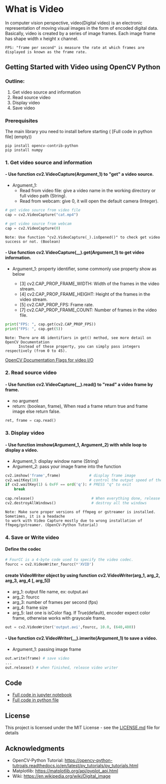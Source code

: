 # What is Video

In computer vision perspective, video(Digital video) is an electronic representation of moving visual images in the form of encoded digital data. Basically, video is created by a series of image frames. Each image frame has shape width x height x channel.

```
FPS: "frame per second" is measure the rate at which frames are displayed is known as the frame rate.
```

## Getting Started with Video using OpenCV Python

### Outline:
1. Get video source and information
2. Read source video
3. Display video
4. Save video

### Prerequisites

The main library you need to install before starting ( [Full code in python file] (empty))

```
pip install opencv-contrib-python
pip install numpy
```

### 1. Get video source and information

#### - Use function cv2.VideoCapture(Argument_1) to "get" a video source. 

- Argument_1: 
  - Read from video file: give a video name in the working directory or full video path (String).
  - Read from webcam: give 0, it will open the default camera (Integer).
```python
# get video source from video file
cap = cv2.VideoCapture("cat.mp4")

# get video source from webcam
cap = cv2.VideoCapture(0)
```
```
Note: Use function "cv2.VideoCapture(_).isOpened()" to check get video success or not. (Boolean)
```

#### - Use function cv2.VideoCapture(__).get(Argument_1) to get video information.

- Argument_1: property identifier, some commonly use property show as below 

  - [3] cv2.CAP_PROP_FRAME_WIDTH:   Width of the frames in the video stream.
  - [4] cv2.CAP_PROP_FRAME_HEIGHT:  Height of the frames in the video stream.
  - [5] cv2.CAP_PROP_FPS:           Frame rate.
  - [7] cv2.CAP_PROP_FRAME_COUNT:   Number of frames in the video file.
```python
print("FPS: ", cap.get(cv2.CAP_PROP_FPS))
print("FPS: ", cap.get(5))
```
```
Note: There are 46 identifiers in get() method, see more detail on OpenCV Documentation
      Instead of these property, you can simply pass integers respectively (from 0 to 45).
```
[OpenCV Documentation Flags for video I/O](https://docs.opencv.org/3.4/d4/d15/group__videoio__flags__base.html)

### 2. Read source video
              
#### - Use function cv2.VideoCapture(__).read() to "read" a video frame by frame. 

- no argument
- return: (boolean, frame), When read a frame return true and frame image else return false.
```python
ret, frame = cap.read()
```

### 3. Display video

#### - Use function imshow(Argument_1, Argument_2) with while loop to display a video.
- Argument_1: display window name (String)
- Argument_2: pass your image frame into the function
```python 
cv2.imshow('frame',frame)             # display frame image
cv2.waitKey(10)                       # control the output speed of the video.
if cv2.waitKey(1) & 0xFF == ord('q'): # PRESS "q" to exit
    break
    
cap.release()                          # When everything done, release the capture
cv2.destroyAllWindows()                # destroy all the windows
```
```
Note: Make sure proper versions of ffmpeg or gstreamer is installed. Sometimes, it is a headache 
to work with Video Capture mostly due to wrong installation of ffmpeg/gstreamer. (OpenCV-Python Tutorial)
```

### 4. Save or Write video

#### Define the codec
```python 
# FourCC is a 4-byte code used to specify the video codec.
fourcc = cv2.VideoWriter_fourcc(*'XVID')
```
#### create VideoWriter object by using function cv2.VideoWriter(arg_1, arg_2, arg_3, arg_4 [, arg_5])
- arg_1: output file name, ex: output.avi
- arg_2: fourcc
- arg_3: number of frames per second (fps)
- arg_4: frame size
- arg_5: last one is isColor flag. If True(default), encoder expect color frame, otherwise works with grayscale frame.
```python
out = cv2.VideoWriter('output.avi',fourcc, 10.0, (640,480))
```

#### - Use function  cv2.VideoWriter(__).imwrite(Argument_1) to save a video.
- Argument_1: passing image frame
```python
out.write(frame) # save video 
...
out.release() # when finished, release video writer
```











## Code
- [Full code in jupyter notebook](https://github.com/Hank-Tsou/Computer-Vision-OpenCV-Python/blob/master/tutorials/Basic_Features/Images/Images.ipynb)
- [Full code in python file](https://github.com/Hank-Tsou/Computer-Vision-OpenCV-Python/blob/master/tutorials/Basic_Features/Images/Images.py)

## License

This project is licensed under the MIT License - see the [LICENSE.md](LICENSE.md) file for details

## Acknowledgments

* OpenCV-Python Tutorial: https://opencv-python-tutroals.readthedocs.io/en/latest/py_tutorials/py_tutorials.html
* Matplotlib: https://matplotlib.org/api/pyplot_api.html
* Wiki: https://en.wikipedia.org/wiki/Digital_image

